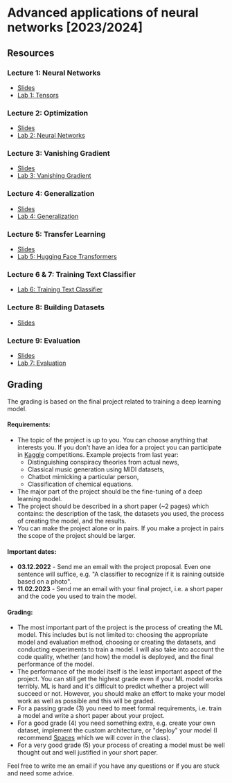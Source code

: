 # Advanced applications of neural networks [2023/2024]

## Resources
### Lecture 1: Neural Networks
* [Slides](https://docs.google.com/presentation/d/1Rld2JvfZazNTX9ihUL9K7sd1RH5--R8LsJm_HR5gJFM/edit?usp=sharing)
* [Lab 1: Tensors](https://www.kaggle.com/lomero/aann-23-24-lab-01)

### Lecture 2: Optimization
* [Slides](https://docs.google.com/presentation/d/1t6TueXmFuYFYFCQNLpIedEmpDtvSVuhF6ITfgSLwwzk/edit)
* [Lab 2: Neural Networks](https://www.kaggle.com/lomero/aann-23-24-lab-02-nn)

### Lecture 3: Vanishing Gradient
* [Slides](https://docs.google.com/presentation/d/1Fk16lt8OLJt8IPMRwosYjdIY8jZDNiZ9iis5Rm8AzKQ/edit)
* [Lab 3: Vanishing Gradient](https://www.kaggle.com/lomero/aann-23-24-lab-03-vanishing-gradient)

### Lecture 4: Generalization
* [Slides](https://docs.google.com/presentation/d/17QJrQKPvD2VLxO4lDfjlbl5B8mqJdVu5ENxUyF7vE3A/edit)
* [Lab 4: Generalization](https://www.kaggle.com/lomero/aann-23-24-lab-04-lightning)

### Lecture 5: Transfer Learning
* [Slides](https://docs.google.com/presentation/d/158fuoRSy9mDeRzhGKF1czmaM3jJsEY4GaGDDc1iy1fU/edit)
* [Lab 5: Hugging Face Transformers](https://www.kaggle.com/lomero/aann-23-24-lab-05-transformers)

### Lecture 6 & 7: Training Text Classifier
* [Lab 6: Training Text Classifier](https://www.kaggle.com/lomero/aann-23-24-lab-06-training)

### Lecture 8: Building Datasets
* [Slides](https://docs.google.com/presentation/d/1_3btH8EHmyhuYatFMLvFOUwq5eoJ1L4gpCms3RvhrgU/edit)

### Lecture 9: Evaluation
* [Slides](https://docs.google.com/presentation/d/12WV2gjQZOHhVkhgKKXzR8FpGeOnnZkLAxI1CdD4vfOs/edit)
* [Lab 7: Evaluation](https://www.kaggle.com/lomero/aann-23-24-lab-07-evaluation)


## Grading
The grading is based on the final project related to training a deep learning model.

#### Requirements:
- The topic of the project is up to you. You can choose anything that interests you. If you don't have an idea for a project you can participate in [Kaggle](https://www.kaggle.com/competitions?listOption=active&hostSegmentIdFilter=1) competitions. Example projects from last year:
  - Distinguishing conspiracy theories from actual news,
  - Classical music generation using MIDI datasets,
  - Chatbot mimicking a particular person,
  - Classification of chemical equations.
- The major part of the project should be the fine-tuning of a deep learning model.
- The project should be described in a short paper (~2 pages) which contains: the description of the task, the datasets you used, the process of creating the model, and the results.
- You can make the project alone or in pairs. If you make a project in pairs the scope of the project should be larger.

#### Important dates:
- **03.12.2022** - Send me an email with the project proposal. Even one sentence will suffice, e.g. "A classifier to recognize if it is raining outside based on a photo". 
- **11.02.2023**  - Send me an email with your final project, i.e. a short paper and the code you used to train the model.

#### Grading:
- The most important part of the project is the process of creating the ML model. This includes but is not limited to: choosing the appropriate model and evaluation method, choosing or creating the datasets, and conducting experiments to train a model. I will also take into account the code quality, whether (and how) the model is deployed, and the final performance of the model.
- The performance of the model itself is the least important aspect of the project. You can still get the highest grade even if your ML model works terribly. ML is hard and it's difficult to predict whether a project will succeed or not. However, you should make an effort to make your model work as well as possible and this will be graded.
- For a passing grade (3) you need to meet formal requirements, i.e. train a model and write a short paper about your project.
- For a good grade (4) you need something extra, e.g. create your own dataset, implement the custom architecture, or "deploy" your model (I recommend [Spaces](https://huggingface.co/spaces) which we will cover in the class).
- For a very good grade (5) your process of creating a model must be well thought out and well justified in your short paper.

Feel free to write me an email if you have any questions or if you are stuck and need some advice.
